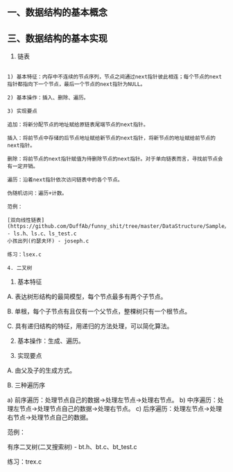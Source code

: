 一、数据结构的基本概念
----------------------

三、数据结构的基本实现
----------------------

1. 链表
~~~~~~~

1) 基本特征：内存中不连续的节点序列，节点之间通过next指针彼此相连；每个节点的next指针都指向下一个节点，最后一个节点的next指针为NULL。

2) 基本操作：插入、删除、遍历。

3) 实现要点

追加：将新分配节点的地址赋给原链表尾端节点的next指针。

插入：将前节点中存储的后节点地址赋给新节点的next指针，将新节点的地址赋给前节点的next指针。

删除：将前节点的next指针赋值为待删除节点的next指针。对于单向链表而言，寻找前节点会有一定开销。

遍历：沿着next指针依次访问链表中的各个节点。

伪随机访问：遍历+计数。

范例：

[双向线性链表](https://github.com/DuffAb/funny_shit/tree/master/DataStructure/Sample/STACK/ImplementByList) - ls.h、ls.c、ls_test.c
小孩出列(约瑟夫环) - joseph.c

练习：lsex.c

4. 二叉树
~~~~~~~~~

1) 基本特征

A. 表达树形结构的最简模型，每个节点最多有两个子节点。

B. 单根，每个子节点有且仅有一个父节点，整棵树只有一个根节点。

C. 具有递归结构的特征，用递归的方法处理，可以简化算法。

2) 基本操作：生成、遍历。

3) 实现要点

A. 由父及子的生成方式。

B. 三种遍历序

a) 前序遍历：处理节点自己的数据->处理左节点->处理右节点。
b) 中序遍历：处理左节点->处理节点自己的数据->处理右节点。
c) 后序遍历：处理左节点->处理右节点->处理节点自己的数据。

范例：

有序二叉树(二叉搜索树) - bt.h、bt.c、bt_test.c

练习：trex.c
